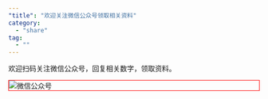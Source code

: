 ```yaml
---
"title": "欢迎关注微信公众号领取相关资料"
category:
  - "share"
tag:
  - ""
---
```



欢迎扫码关注微信公众号，回复相关数字，领取资料。



<img style="border:1px red solid; display:block; margin:0 auto;" :src="$withBase('/qrcode.jpg')" alt="微信公众号" />


